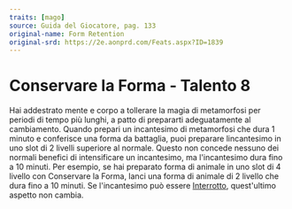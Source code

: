 ```yaml
---
traits: [mago]
source: Guida del Giocatore, pag. 133
original-name: Form Retention
original-srd: https://2e.aonprd.com/Feats.aspx?ID=1839
---
```


# Conservare la Forma - Talento 8

Hai addestrato mente e corpo a tollerare la magia di metamorfosi per periodi di
tempo più lunghi, a patto di prepararti adeguatamente al cambiamento. Quando
prepari un incantesimo di metamorfosi che dura 1 minuto e conferisce una forma
da battaglia, puoi preparare lincantesimo in uno slot di 2 livelli superiore al
normale. Questo non concede nessuno dei normali benefici di intensificare un
incantesimo, ma l'incantesimo dura fino a 10 minuti. Per esempio, se hai
preparato forma di animale in uno slot di 4 livello con Conservare la Forma,
lanci una forma di animale di 2 livello che dura fino a 10 minuti. Se
l'incantesimo può essere [Interrotto](/azioni/speciale/interrompere),
quest'ultimo aspetto non cambia.

